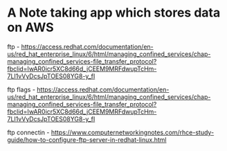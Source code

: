# A Note taking app which stores data on AWS

ftp - https://access.redhat.com/documentation/en-us/red_hat_enterprise_linux/6/html/managing_confined_services/chap-managing_confined_services-file_transfer_protocol?fbclid=IwAR0icr5XC8d66d_jCEEM9MRFdwupTcHm-7LI1vVyDcsJpTOES08YG8-y_fI

ftp flags - https://access.redhat.com/documentation/en-us/red_hat_enterprise_linux/6/html/managing_confined_services/chap-managing_confined_services-file_transfer_protocol?fbclid=IwAR0icr5XC8d66d_jCEEM9MRFdwupTcHm-7LI1vVyDcsJpTOES08YG8-y_fI

ftp connectin - https://www.computernetworkingnotes.com/rhce-study-guide/how-to-configure-ftp-server-in-redhat-linux.html

